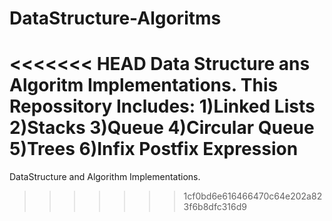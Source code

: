 # DataStructure-Algoritms
<<<<<<< HEAD
Data Structure ans Algoritm Implementations.
This Repossitory Includes:
	1)Linked Lists
	2)Stacks
	3)Queue
	4)Circular Queue
	5)Trees
	6)Infix Postfix Expression
=======
DataStructure and Algorithm Implementations.
>>>>>>> 1cf0bd6e616466470c64e202a823f6b8dfc316d9
